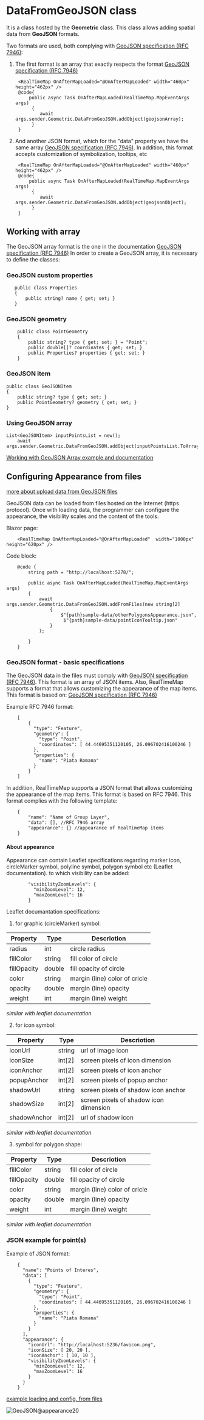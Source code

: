 
# **DataFromGeoJSON** class

It is a class hosted by the **Geometric** class. This class allows adding spatial data from **GeoJSON** formats.

Two formats are used, both complying with [GeoJSON specification (RFC 7946)](https://www.rfc-editor.org/rfc/rfc7946):

1. The first format is an array that exactly respects the format [GeoJSON specification (RFC 7946)](https://www.rfc-editor.org/rfc/rfc7946)

		<RealTimeMap OnAfterMapLoaded="@OnAfterMapLoaded" width="460px" height="462px" />
		@code{
			public async Task OnAfterMapLoaded(RealTimeMap.MapEventArgs args)
			 {
				await args.sender.Geometric.DataFromGeoJSON.addObject(geojsonArray);
			 }
		}

1. And another JSON format, which for the "data" property we have the same array [GeoJSON specification (RFC 7946)](https://www.rfc-editor.org/rfc/rfc7946). In addition, this format accepts customization of symbolization, tooltips, etc 



		<RealTimeMap OnAfterMapLoaded="@OnAfterMapLoaded" width="460px" height="462px" />
		@code{
			public async Task OnAfterMapLoaded(RealTimeMap.MapEventArgs args)
			 {
				await args.sender.Geometric.DataFromGeoJSON.addObject(geojsonObject);
			 }
		}

## Working with array

The GeoJSON array format is the one in the documentation [GeoJSON specification (RFC 7946)](https://www.rfc-editor.org/rfc/rfc7946)
In order to create a GeoJSON array, it is necessary to define the classes:

### GeoJSON custom properties

	   public class Properties
	   {
	       public string? name { get; set; }
	   }

### GeoJSON geometry

	    public class PointGeometry
	    {
	        public string? type { get; set; } = "Point";
	        public double[]? coordinates { get; set; }
	        public Properties? properties { get; set; }
	    }

### GeoJSON item

	public class GeoJSONItem
	{
		public string? type { get; set; }
		public PointGeometry? geometry { get; set; }   
	}

### Using GeoJSON array

   	List<GeoJSONItem> inputPointsList = new();
    	await args.sender.Geometric.DataFromGeoJSON.addObject(inputPointsList.ToArray());

[Working with GeoJSON Array example and documentation](https://github.com/ichim/LeafletForBlazor-NuGet/tree/main/RTM%20and%20GeoJSON/working%20with%20Array)


## Configuring Appearance from files

[more about upload data from GeoJSON files](https://github.com/ichim/LeafletForBlazor-NuGet/tree/main/RTM%20and%20GeoJSON/working%20with%20Files/GeoJSON%20from%20file)

GeoJSON data can be loaded from files hosted on the Internet (https protocol). Once with loading data, the programmer can configure the appearance, the visibility scales and the content of the tools.

Blazor page:

		<RealTimeMap OnAfterMapLoaded="@OnAfterMapLoaded"  width="1000px" height="620px" />

Code block:

		@code {
		    string path = "http://localhost:5278/";
		    
		    public async Task OnAfterMapLoaded(RealTimeMap.MapEventArgs args)
		    {
		        await args.sender.Geometric.DataFromGeoJSON.addFromFiles(new string[2]
		            {
		                $"{path}sample-data/otherPolygonsAppearance.json",
		                 $"{path}sample-data/pointIconTooltip.json"
		            }
		        );
		
		    }
		}
 

### GeoJSON format - basic specifications

The GeoJSON data in the files must comply with [GeoJSON specification (RFC 7946)](https://www.rfc-editor.org/rfc/rfc7946). This format is an array of JSON items. Also, RealTimeMap supports a format that allows customizing the appearance of the map items. This format is based on: [GeoJSON specification (RFC 7946)](https://www.rfc-editor.org/rfc/rfc7946)

Example RFC 7946 format:
		
  		[
		    {
		      "type": "Feature",
		      "geometry": {
		        "type": "Point",
		        "coordinates": [ 44.44695351120105, 26.096702416100246 ]
		      },
		      "properties": {
		        "name": "Piata Romana"
		      }
		    }
		]

In addition, RealTimeMap supports a JSON format that allows customizing the appearance of the map items. This format is based on RFC 7946. This format complies with the following template:

		{
			"name": "Name of Group Layer",
		 	"data": [], //RFC 7946 array
		  	"appearance": {} //appearance of RealTimeMap items
		}

#### About appearance 

Appearance can contain Leaflet specifications regarding marker icon, circleMarker symbol, polyline symbol, polygon symbol etc (Leaflet documentation). to which visibility can be added:

		    "visibilityZoomLevels": {
		      "minZoomLevel": 12,
		      "maxZoomLevel": 16
		    }

Leaflet documantation specifications:

1. for graphic (circleMarker) symbol:

| Property | Type | Descriotion |
|----|----|----|
| radius | int | circle radius |
| fillColor | string | fill color of circle |
| fillOpacity | double | fill opacity of circle |
| color | string | margin (line) color of cricle |
| opacity | double | margin (line) opacity |
| weight | int | margin (line) weight |


_similar with leaflet documentation_


2. for icon symbol:

| Property | Type | Descriotion |
|---|---|---|
| iconUrl | string | url of image icon |
| iconSize | int[2] | screen pixels of icon dimension |
| iconAnchor | int[2] | screen pixels of icon anchor |
| popupAnchor| int[2] | screen pixels of popup anchor |
| shadowUrl| string | screen pixels of shadow icon anchor |
| shadowSize| int[2] | screen pixels of shadow icon dimension |
| shadowAnchor| int[2] | url of shadow icon |

_similar with leaflet documentation_


3. symbol for polygon shape:


| Property | Type | Descriotion |
|----|----|----|
| fillColor | string | fill color of circle |
| fillOpacity | double | fill opacity of circle |
| color | string | margin (line) color of cricle |
| opacity | double | margin (line) opacity |
| weight | int | margin (line) weight |


_similar with leaflet documentation_

### JSON example for point(s)

Example of JSON format:

		{
		  "name": "Points of Interes",
		  "data": [
		    {
		      "type": "Feature",
		      "geometry": {
		        "type": "Point",
		        "coordinates": [ 44.44695351120105, 26.096702416100246 ]
		      },
		      "properties": {
		        "name": "Piata Romana"
		      }
		    }
		  ],
		  "appearance": {
		    "iconUrl": "http://localhost:5236/favicon.png",
		    "iconSize": [ 20, 20 ],
		    "iconAnchor": [ 10, 10 ],
		    "visibilityZoomLevels": {
		      "minZoomLevel": 12,
		      "maxZoomLevel": 16
		    }
		  }
		}

[example loading and config. from files](https://github.com/ichim/LeafletForBlazor-NuGet/tree/main/RTM%20and%20GeoJSON/config%20tooltip%20from%20file)

![GeoJSON@appearance20](https://github.com/ichim/LeafletForBlazor-NuGet/assets/8348463/81f4ea40-55b5-4dd5-9270-c2643aa47dd6)





